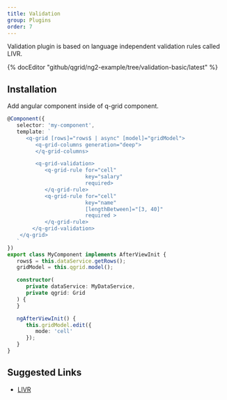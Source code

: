 ```yaml
---
title: Validation
group: Plugins
order: 7
---
```


Validation plugin is based on language independent validation rules called LIVR.

{% docEditor "github/qgrid/ng2-example/tree/validation-basic/latest" %}

## Installation

Add angular component inside of q-grid component.

```typescript
@Component({
   selector: 'my-component',
   template: `
      <q-grid [rows]="rows$ | async" [model]="gridModel">
         <q-grid-columns generation="deep">
         </q-grid-columns>

         <q-grid-validation>
            <q-grid-rule for="cell" 
                         key="salary" 
                         required>
            </q-grid-rule>
            <q-grid-rule for="cell" 
                         key="name"
                         [lengthBetween]="[3, 40]"
                         required >
            </q-grid-rule>
        </q-grid-validation>
    </q-grid>
   `
})
export class MyComponent implements AfterViewInit {
   rows$ = this.dataService.getRows();
   gridModel = this.qgrid.model();

   constructor(
      private dataService: MyDataService,
      private qgrid: Grid
   ) {
   }

   ngAfterViewInit() {
      this.gridModel.edit({
         mode: 'cell'
      });
   }
}
```

## Suggested Links

* [LIVR](https://github.com/koorchik/LIVR)
